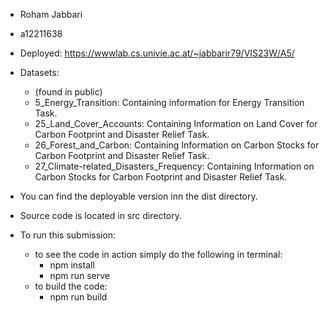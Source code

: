 - Roham Jabbari
- a12211638

- Deployed: https://wwwlab.cs.univie.ac.at/~jabbarir79/VIS23W/A5/


- Datasets:
    - (found in public)
    - 5_Energy_Transition: Containing information for Energy Transition Task.
    - 25_Land_Cover_Accounts: Containing Information on Land Cover for Carbon Footprint and Disaster Relief Task.
    - 26_Forest_and_Carbon: Containing Information on Carbon Stocks for Carbon Footprint and Disaster Relief Task.
    - 27_Climate-related_Disasters_Frequency: Containing Information on Carbon Stocks for Carbon Footprint and Disaster Relief Task.

- You can find the deployable version inn the dist directory.

- Source code is located in src directory.

- To run this submission:
    - to see the code in action simply do the following in terminal:
        - npm install
        - npm run serve
    - to build the code:
        - npm run build
    
